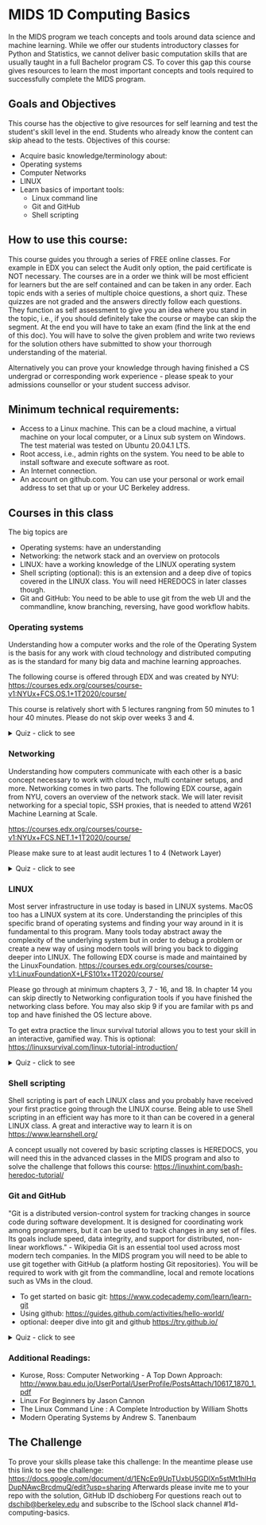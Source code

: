 # MIDS 1D Computing Basics

In the MIDS program we teach concepts and tools around data science and machine learning. While we offer our students introductory classes for Python and Statistics, we cannot deliver basic computation skills that are usually taught in a full Bachelor program CS. To cover this gap this course gives resources to learn the most important concepts and tools required to successfully complete the MIDS program.

## Goals and Objectives
This course has the objective to give resources for self learning and test the student's skill level in the end. Students who already know the content can skip ahead to the tests. 
Objectives of this course:
* Acquire basic knowledge/terminology about:
* Operating systems
* Computer Networks
* LINUX
* Learn basics of important tools:
  * Linux command line
  * Git and GitHub
  * Shell scripting

## How to use this course:
This course guides you through a series of FREE online classes. For example in EDX you can select the Audit only option, 
the paid certificate is NOT necessary. 
The courses are in a order we think will be most efficient for learners but the are self contained and can be taken in any order.
Each topic ends with a series of multiple choice questions, a short quiz. These quizzes are not graded and the answers directly follow each questions. They 
function as self assessment to give you an idea where you stand in the topic, i.e., if you should definitely take the course or maybe can skip the segment.
At the end you will have to take an exam (find the link at the end of this doc). You will have to solve the given problem and write two reviews for the solution 
others have submitted to show your thorrough understanding of the material.

Alternatively you can prove your knowledge through having finished a CS undergrad or corresponding work experience - please speak to your admissions counsellor or your student success advisor.

## Minimum technical requirements:
* Access to a Linux machine. This can be a cloud machine, a virtual machine on your local computer, or a Linux sub system on Windows. The test material was tested on Ubuntu 20.04.1 LTS.
* Root access, i.e., admin rights on the system. You need to be able to install software and execute software as root.
* An Internet connection.
* An account on github.com. You can use your personal or work email address to set that up or your UC Berkeley address.

## Courses in this class

The big topics are 
* Operating systems: have an understanding
* Networking: the network stack and an overview on protocols
* LINUX: have a working knowledge of the LINUX operating system
* Shell scripting (optional): this is an extension and a deep dive of topics covered in the LINUX class. You will need HEREDOCS in later classes though.
* Git and GitHub: You need to be able to use git from the web UI and the commandline, know branching, reversing, have good workflow habits.

### Operating systems
Understanding how a computer works and the role of the Operating System is the basis for any work with cloud technology and distributed computing as is the standard for many big data and machine learning approaches.

The following course is offered through EDX and was created by NYU:
https://courses.edx.org/courses/course-v1:NYUx+FCS.OS.1+1T2020/course/

This course is relatively short with 5 lectures rangning from 50 minutes to 1 hour 40 minutes. Please do not skip over weeks 3 and 4.

<details>
  <summary>Quiz - click to see</summary>

  1. What is an operating system?<br>
    (a) a collection of programs that manages hardware resources<br>
    (b) a system service provider to the application programs<br>
    (c) a link to interface the hardware and application programs<br>
    (d) all of the above

  <details>
    <summary>Answer</summary>
    d - all of the above
  </details>

  2. What is interprocess communication?<br>
    (a) communication within the process<br>
    (b) communication between two processes<br>
    (c) communication between two threads of the same process<br>
    (d) none of the mentioned
  
  <details>
    <summary>Answer</summary>
    b - communication between two processes
  </details>
  
  3. The CPU fetches the instruction from memory according to the value of the<br>
    (a) program counter<br>
    (b) status register<br>
    (c) instruction register<br>
    (d) program status word<br>
  <details>
    <summary>Answer</summary>
    a - The CPU fetches instructions from memory according to the value of the program counter. 
    These instructions may cause additional loading from and storing to specific memory addresses
  </details>
  
  4. Which one of the following is not shared by threads?<br>
    (a) program counter<br>
    (b) stack<br>
    (c) both program counter and stack<br>
    (d) none of the mentioned<br>  
  <details>
    <summary>Answer</summary>
    c
  </details>
  
  5. If one thread opens a file with read privileges then<br>
    (a) other threads in another process can also read from that file<br>
    (b) other threads in the same process can also read from that file<br>
    (c) any other thread can not read from that file<br>
    (d) all of the mentioned<br>
  <details>
    <summary>Answer</summary>
    b
  </details>
</details>  


### Networking 

Understanding how computers communicate with each other is a basic concept necessary to work with cloud tech, multi container setups, 
and more. Networking comes in two parts. The following EDX course, again from NYU, covers an overview of the network stack. 
We will later revisit networking for a special topic, SSH proxies, that is needed to attend W261 Machine Learning at Scale.

https://courses.edx.org/courses/course-v1:NYUx+FCS.NET.1+1T2020/course/

Please make sure to at least audit lectures 1 to 4 (Network Layer)

<details>
  <summary>Quiz - click to see</summary>

  1. Which of the following is private IP address?<br>
    (a)	12.0.0.1<br>
    (b)	168.172.19.39<br>
    (c)	172.15.14.36<br>
    (d) 192.168.24.43<br>
    
  <details>
    <summary>Answer</summary>
    d - Class A private address range is 10.0.0.0 through 10.255.255.255. Class B private address range is 172.16.0.0 through 172.31.255.255, and Class C private address range is 192.168.0.0 through 192.168.255.255.
  </details>

  2. What protocol is used to find the hardware address of a local device?<br>
    (a)	RARP<br>
    (b)	ARP<br>
    (c)	IP<br>
    (d) ICMP<br>  
  <details>
    <summary>Answer</summary>
    b - Address Resolution Protocol (ARP) is used to find the hardware address from a known IP address.
  </details>
  
  3. Which of the following addresses is used to deliver a message to the correct application program running on a host?<br>
    (a) Port<br>
    (b) IP<br>
    (c) Logical<br>
    (d) Physical<br>
  <details>
    <summary>Answer</summary>
    a 
  </details>    
  
  4. The values GET, POST, HEAD etc are specified in which line of the HTTP message?<br>
    (a) Request line<br>
    (b) Header line<br>
    (c) Status line<br>
    (d) Entity body
  <details>
    <summary>Answer</summary>
    a - It is specified in the method field of request line in the HTTP request message.
  </details>        
  
  5. Connection establishment in TCP is done by which mechanism?<br>
    (a) Flow control<br>
    (b) Three-Way Handshaking<br>
    (c) Forwarding<br>
    (d) Synchronization<br>
  <details>
    <summary>Answer</summary>
    b - A three-way handshake allows both, the server and the client to choose their Initial Sequence Number and inform the other party about it. 
  </details>      
</details>  

### LINUX
Most server infrastructure in use today is based in LINUX systems. MacOS too has a LINUX system at its core. Understanding the principles of this specific brand of operating systems and finding your way around in it is fundamental to this program. Many tools today abstract away the complexity of the underlying system but in order to debug a problem or create a new way of using modern tools will bring you back to digging deeper into LINUX.
The following EDX course is made and maintained by the LinuxFoundation.
https://courses.edx.org/courses/course-v1:LinuxFoundationX+LFS101x+1T2020/course/

Please go through at minimum chapters 3, 7 - 16, and 18. In chapter 14 you can skip directly to Networking configuration tools if you have finished the networking class before. You may also skip 9 if you are familar with ps and top and have finished the OS lecture above.

To get extra practice the linux survival tutorial allows you to test your skill in an interactive, gamified way. This is optional: https://linuxsurvival.com/linux-tutorial-introduction/

<details>
  <summary>Quiz - click to see</summary>

  1. What approach does an application use to communicate with the kernel?<br>
    (a) System Calls<br>
    (b) C Programs<br>
    (c) Shell Script<br>
    (d) Shell<br>
  <details>
    <summary>Answer</summary>
    a  
  </details>

  2. Which command creates an empty file if it does not exist?<br>
    (a) cat<br>
    (b) touch<br>
    (c) ed<br>
    (d) read<br>
    
  <details>
    <summary>Answer</summary>
    b 
  </details>
  
  3. Which command is used to change permissions of files and directories?<br>
    (a) mv<br>
    (b) chgrp<br>
    (c) chmod<br>
    (d) set<br>
  <details>
    <summary>Answer</summary>
    c 
  </details>    
  
  4. What would be the current working directory at the end of the following command sequence?<br>
     Code:
   
    $ pwd
    /home/user1/proj
    $ cd  src
    $ cd  generic
    $ cd  .
    $ pwd
   <br>
    (a) /home/user1/proj<br>
    (b) /home/user1/proj/src<br>
    (c) /home/user1<br>
    (d) /home/user1/proj/src/generic<br>
  <details>
    <summary>Answer</summary>
    d
  </details>        
  
  5. What is a shell in UNIX?<br>
    (a) a program through which users can issue commands to UNIX<br>
    (b) a window management system<br>
    (c) the login screen<br>
    (d) the thing that rides on the back of a turtle in UNIX
    
  <details>
    <summary>Answer</summary>
    a
  </details>      
</details>  

### Shell scripting
Shell scripting is part of each LINUX class and you probably have received your first practice going through the LINUX course. Being able to use Shell scripting in an efficient way has more to it than can be covered in a general LINUX class. A great and interactive way to learn it is 
on https://www.learnshell.org/

A concept usually not covered by basic scripting classes is HEREDOCS, you will need this in the advanced classes in the MIDS program and also to solve the challenge that follows this course: https://linuxhint.com/bash-heredoc-tutorial/

### Git and GitHub
"Git is a distributed version-control system for tracking changes in source code during software development. It is designed for coordinating work among programmers, but it can be used to track changes in any set of files. Its goals include speed, data integrity, and support for distributed, non-linear workflows." - Wikipedia
Git is an essential tool used across most modern tech companies. In the MIDS program you will need to be able to use git together with GitHub (a platform hosting Git repositories). You will be required to work with git from the commandline, local and remote locations such as VMs in the cloud. 

- To get started on basic git: https://www.codecademy.com/learn/learn-git
- Using github: https://guides.github.com/activities/hello-world/
- optional: deeper dive into git and github https://try.github.io/

<details>
  <summary>Quiz - click to see</summary>

  1. Git<br>
    (a)	is a distributed version control system<br>
    (b)	is an operating system<br>
    (c)	can have branches<br>
    (d) saves everything automatically<br>
    
  <details>
    <summary>Answer</summary>
    a and c - Always commit and push your progress!
  </details>

  2. Which of the following statements would create branch named as "mids"?<br>
    (a) ```git checkout -b mids```<br>
    (b) ```git checkout -c mids```<br>
    (c) ```git check -b mids```<br>
    (d) none of the mentioned<br>
  <details>
    <summary>Answer</summary>
    a
  </details>
  
  3. To sync a commit to a remote repository, e.g. on GitHub you need the command<br>
    (a) ```git pull```<br>
    (b) ```git sync```<br>
    (c) ```git push```<br>
    (d) ```git commit```<br>
  <details>
    <summary>Answer</summary>
    c - git commit only affects your local repository. 
  </details>    
  
  4. To download a copy of this repository you should execute<br>
    (a) ```git clone``` on your local computer<br>
    (b) ```git download``` on your local computer<br>
    (c) ```git get```<br>
    (d) none of the above<br>
  <details>
    <summary>Answer</summary>
    a
  </details>        
  
  5. To clone this reppository you need the URL found on the top of this page. The correct URL to clone is<br>
    (a) https://github.com/dschioberg/MIDS-1D-Computing-Basics.wav<br>
    (b) https://github.com/dschioberg/MIDS-1D-Computing-Basics.html<br>
    (c) https://github.com/dschioberg/MIDS-1D-Computing-Basics.mp3<br>
    (d) https://github.com/dschioberg/MIDS-1D-Computing-Basics.git<br>
  <details>
    <summary>Answer</summary>
    d 
  </details>      
</details> 

### Additional Readings:

* Kurose, Ross: Computer Networking - A Top Down Approach:
http://www.bau.edu.jo/UserPortal/UserProfile/PostsAttach/10617_1870_1.pdf
* Linux For Beginners by Jason Cannon
* The Linux Command Line : A Complete Introduction by William Shotts
* Modern Operating Systems by Andrew S. Tanenbaum

## The Challenge
To prove your skills please take this challenge: In the meantime please use this link to see the challenge:
https://docs.google.com/document/d/1ENcEp9UpTUxbU5GDlXn5stMt1hlHqDupNAwcBrcdmuQ/edit?usp=sharing
Afterwards please invite me to your repo with the solution, GitHub ID dschioberg 
For questions reach out to dschib@berkeley.edu and subscribe to the ISchool slack channel #1d-computing-basics.


